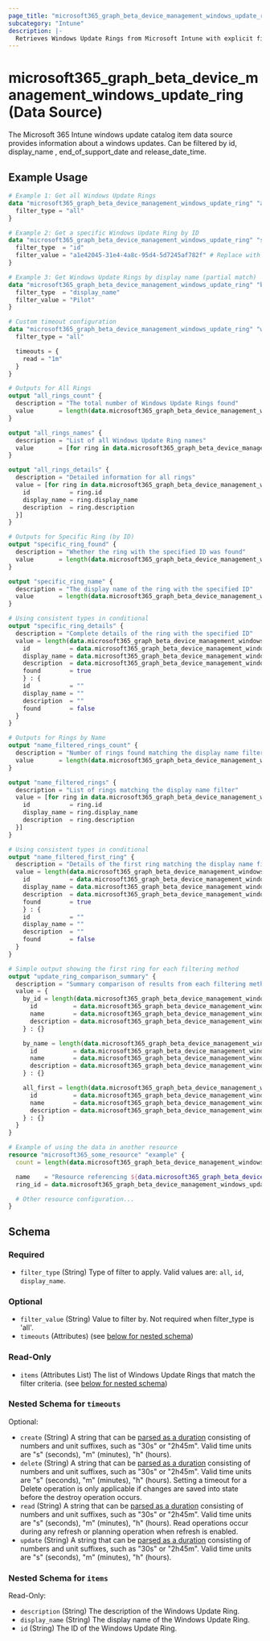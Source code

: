 ```yaml
---
page_title: "microsoft365_graph_beta_device_management_windows_update_ring Data Source - microsoft365"
subcategory: "Intune"
description: |-
  Retrieves Windows Update Rings from Microsoft Intune with explicit filtering options. Windows Update Rings allow you to define how and when Windows devices receive updates.
---
```


# microsoft365_graph_beta_device_management_windows_update_ring (Data Source)

The Microsoft 365 Intune windows update catalog item data source provides information about a windows updates. Can be filtered by
id, display_name , end_of_support_date and release_date_time.

## Example Usage

```terraform
# Example 1: Get all Windows Update Rings
data "microsoft365_graph_beta_device_management_windows_update_ring" "all_rings" {
  filter_type = "all"
}

# Example 2: Get a specific Windows Update Ring by ID
data "microsoft365_graph_beta_device_management_windows_update_ring" "specific_ring" {
  filter_type  = "id"
  filter_value = "a1e42045-31e4-4a8c-95d4-5d7245af782f" # Replace with actual ID
}

# Example 3: Get Windows Update Rings by display name (partial match)
data "microsoft365_graph_beta_device_management_windows_update_ring" "by_name" {
  filter_type  = "display_name"
  filter_value = "Pilot"
}

# Custom timeout configuration
data "microsoft365_graph_beta_device_management_windows_update_ring" "with_timeout" {
  filter_type = "all"

  timeouts = {
    read = "1m"
  }
}

# Outputs for All Rings
output "all_rings_count" {
  description = "The total number of Windows Update Rings found"
  value       = length(data.microsoft365_graph_beta_device_management_windows_update_ring.all_rings.items)
}

output "all_rings_names" {
  description = "List of all Windows Update Ring names"
  value       = [for ring in data.microsoft365_graph_beta_device_management_windows_update_ring.all_rings.items : ring.display_name]
}

output "all_rings_details" {
  description = "Detailed information for all rings"
  value = [for ring in data.microsoft365_graph_beta_device_management_windows_update_ring.all_rings.items : {
    id           = ring.id
    display_name = ring.display_name
    description  = ring.description
  }]
}

# Outputs for Specific Ring (by ID)
output "specific_ring_found" {
  description = "Whether the ring with the specified ID was found"
  value       = length(data.microsoft365_graph_beta_device_management_windows_update_ring.specific_ring.items) > 0
}

output "specific_ring_name" {
  description = "The display name of the ring with the specified ID"
  value       = length(data.microsoft365_graph_beta_device_management_windows_update_ring.specific_ring.items) > 0 ? data.microsoft365_graph_beta_device_management_windows_update_ring.specific_ring.items[0].display_name : ""
}

# Using consistent types in conditional
output "specific_ring_details" {
  description = "Complete details of the ring with the specified ID"
  value = length(data.microsoft365_graph_beta_device_management_windows_update_ring.specific_ring.items) > 0 ? {
    id           = data.microsoft365_graph_beta_device_management_windows_update_ring.specific_ring.items[0].id
    display_name = data.microsoft365_graph_beta_device_management_windows_update_ring.specific_ring.items[0].display_name
    description  = data.microsoft365_graph_beta_device_management_windows_update_ring.specific_ring.items[0].description
    found        = true
    } : {
    id           = ""
    display_name = ""
    description  = ""
    found        = false
  }
}

# Outputs for Rings by Name
output "name_filtered_rings_count" {
  description = "Number of rings found matching the display name filter"
  value       = length(data.microsoft365_graph_beta_device_management_windows_update_ring.by_name.items)
}

output "name_filtered_rings" {
  description = "List of rings matching the display name filter"
  value = [for ring in data.microsoft365_graph_beta_device_management_windows_update_ring.by_name.items : {
    id           = ring.id
    display_name = ring.display_name
    description  = ring.description
  }]
}

# Using consistent types in conditional
output "name_filtered_first_ring" {
  description = "Details of the first ring matching the display name filter (if any)"
  value = length(data.microsoft365_graph_beta_device_management_windows_update_ring.by_name.items) > 0 ? {
    id           = data.microsoft365_graph_beta_device_management_windows_update_ring.by_name.items[0].id
    display_name = data.microsoft365_graph_beta_device_management_windows_update_ring.by_name.items[0].display_name
    description  = data.microsoft365_graph_beta_device_management_windows_update_ring.by_name.items[0].description
    found        = true
    } : {
    id           = ""
    display_name = ""
    description  = ""
    found        = false
  }
}

# Simple output showing the first ring for each filtering method
output "update_ring_comparison_summary" {
  description = "Summary comparison of results from each filtering method"
  value = {
    by_id = length(data.microsoft365_graph_beta_device_management_windows_update_ring.specific_ring.items) > 0 ? {
      id          = data.microsoft365_graph_beta_device_management_windows_update_ring.specific_ring.items[0].id
      name        = data.microsoft365_graph_beta_device_management_windows_update_ring.specific_ring.items[0].display_name
      description = data.microsoft365_graph_beta_device_management_windows_update_ring.specific_ring.items[0].description
    } : {}

    by_name = length(data.microsoft365_graph_beta_device_management_windows_update_ring.by_name.items) > 0 ? {
      id          = data.microsoft365_graph_beta_device_management_windows_update_ring.by_name.items[0].id
      name        = data.microsoft365_graph_beta_device_management_windows_update_ring.by_name.items[0].display_name
      description = data.microsoft365_graph_beta_device_management_windows_update_ring.by_name.items[0].description
    } : {}

    all_first = length(data.microsoft365_graph_beta_device_management_windows_update_ring.all_rings.items) > 0 ? {
      id          = data.microsoft365_graph_beta_device_management_windows_update_ring.all_rings.items[0].id
      name        = data.microsoft365_graph_beta_device_management_windows_update_ring.all_rings.items[0].display_name
      description = data.microsoft365_graph_beta_device_management_windows_update_ring.all_rings.items[0].description
    } : {}
  }
}

# Example of using the data in another resource
resource "microsoft365_some_resource" "example" {
  count = length(data.microsoft365_graph_beta_device_management_windows_update_ring.all_rings.items) > 0 ? 1 : 0

  name    = "Resource referencing ${data.microsoft365_graph_beta_device_management_windows_update_ring.all_rings.items[0].display_name}"
  ring_id = data.microsoft365_graph_beta_device_management_windows_update_ring.all_rings.items[0].id

  # Other resource configuration...
}
```

<!-- schema generated by tfplugindocs -->
## Schema

### Required

- `filter_type` (String) Type of filter to apply. Valid values are: `all`, `id`, `display_name`.

### Optional

- `filter_value` (String) Value to filter by. Not required when filter_type is 'all'.
- `timeouts` (Attributes) (see [below for nested schema](#nestedatt--timeouts))

### Read-Only

- `items` (Attributes List) The list of Windows Update Rings that match the filter criteria. (see [below for nested schema](#nestedatt--items))

<a id="nestedatt--timeouts"></a>
### Nested Schema for `timeouts`

Optional:

- `create` (String) A string that can be [parsed as a duration](https://pkg.go.dev/time#ParseDuration) consisting of numbers and unit suffixes, such as "30s" or "2h45m". Valid time units are "s" (seconds), "m" (minutes), "h" (hours).
- `delete` (String) A string that can be [parsed as a duration](https://pkg.go.dev/time#ParseDuration) consisting of numbers and unit suffixes, such as "30s" or "2h45m". Valid time units are "s" (seconds), "m" (minutes), "h" (hours). Setting a timeout for a Delete operation is only applicable if changes are saved into state before the destroy operation occurs.
- `read` (String) A string that can be [parsed as a duration](https://pkg.go.dev/time#ParseDuration) consisting of numbers and unit suffixes, such as "30s" or "2h45m". Valid time units are "s" (seconds), "m" (minutes), "h" (hours). Read operations occur during any refresh or planning operation when refresh is enabled.
- `update` (String) A string that can be [parsed as a duration](https://pkg.go.dev/time#ParseDuration) consisting of numbers and unit suffixes, such as "30s" or "2h45m". Valid time units are "s" (seconds), "m" (minutes), "h" (hours).


<a id="nestedatt--items"></a>
### Nested Schema for `items`

Read-Only:

- `description` (String) The description of the Windows Update Ring.
- `display_name` (String) The display name of the Windows Update Ring.
- `id` (String) The ID of the Windows Update Ring.